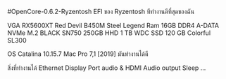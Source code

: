 #OpenCore-0.6.2-Ryzentosh
EFI ของ Ryzentosh ทีทำงานดีที่สุดของฉัน

VGA RX5600XT Red Devil
B450M Steel Legend
Ram 16GB DDR4 A-DATA
NVMe M.2 BLACK SN750 250GB
HHD 1 TB WDC
SSD 120 GB Colorful SL300

OS Catalina 10.15.7
Mac Pro 7,1 [2019] มันทำงานได้ดี

สิ่งที่ทำงานได้
Ethernet
Display Port audio & HDMI
Audio output
Sleep
...
